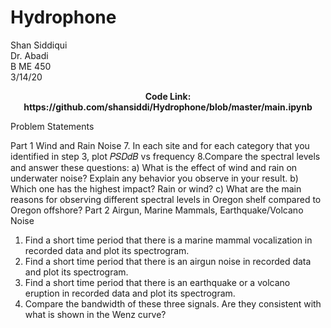# Hydrophone

Shan Siddiqui<br/>
Dr. Abadi <br/>
B ME 450<br />
3/14/20<br/>

<p align="center">
<b>Code Link: https://github.com/shansiddi/Hydrophone/blob/master/main.ipynb</b><br>

Problem Statements<br/>

Part 1 Wind and Rain Noise
7. In each site and for each category that you identified in step 3, plot 𝑃𝑆𝐷𝑑𝐵 vs frequency
8.Compare the spectral levels and answer these questions:
a) What is the effect of wind and rain on underwater noise? Explain any behavior you observe in your result.
b) Which one has the highest impact? Rain or wind?
c) What are the main reasons for observing different spectral levels in Oregon shelf compared to Oregon offshore?
Part 2 Airgun, Marine Mammals, Earthquake/Volcano Noise
1. Find a short time period that there is a marine mammal vocalization in recorded data and plot its spectrogram.
2. Find a short time period that there is an airgun noise in recorded data and plot its spectrogram.
3. Find a short time period that there is an earthquake or a volcano eruption in recorded data and plot its spectrogram.
4. Compare the bandwidth of these three signals. Are they consistent with what is shown in the Wenz curve?
